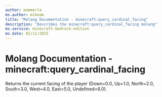 ```yaml
---
author: mammerla
ms.author: mikeam
title: "Molang Documentation - minecraft:query_cardinal_facing"
description: "Describes the minecraft:query_cardinal_facing molang"
ms.service: minecraft-bedrock-edition
ms.date: 02/11/2025 
---
```


# Molang Documentation - minecraft:query_cardinal_facing

Returns the current facing of the player (Down=0.0, Up=1.0, North=2.0, South=3.0, West=4.0, East=5.0, Undefined=6.0).
